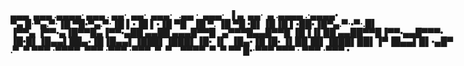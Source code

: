 ##  <p><span style="font-family: 'Lucida Console'; line-height: 14px; font-size: 14px; display: inline-block;">▄▄▄&nbsp;&nbsp;▄▄▄&nbsp;.▄▄▄▄&middot;&nbsp;▄▄▄&nbsp;.&nbsp;▄▄&middot;&nbsp;&nbsp;▄▄&middot;&nbsp;&nbsp;▄▄▄&middot;&nbsp;&nbsp;&nbsp;.▄▄&nbsp;&middot;&nbsp;&nbsp;▄▄▄&middot;&nbsp;&nbsp;▐&nbsp;▄&nbsp;&nbsp;▄▄&middot;&nbsp;&nbsp;▄&nbsp;.▄▄▄▄&nbsp;.&middot;▄▄▄▄&bull;<br />▀▄&nbsp;█&middot;▀▄.▀&middot;▐█&nbsp;▀█▪▀▄.▀&middot;▐█&nbsp;▌▪▐█&nbsp;▌▪▐█&nbsp;▀█&nbsp;&nbsp;&nbsp;▐█&nbsp;▀.&nbsp;▐█&nbsp;▀█&nbsp;&bull;█▌▐█▐█&nbsp;▌▪██▪▐█▀▄.▀&middot;▪▀&middot;.█▌<br />▐▀▀▄&nbsp;▐▀▀▪▄▐█▀▀█▄▐▀▀▪▄██&nbsp;▄▄██&nbsp;▄▄▄█▀▀█&nbsp;&nbsp;&nbsp;▄▀▀▀█▄▄█▀▀█&nbsp;▐█▐▐▌██&nbsp;▄▄██▀▀█▐▀▀▪▄▄█▀▀▀&bull;<br />▐█&bull;█▌▐█▄▄▌██▄▪▐█▐█▄▄▌▐███▌▐███▌▐█▪&nbsp;▐▌&nbsp;&nbsp;▐█▄▪▐█▐█▪&nbsp;▐▌██▐█▌▐███▌██▌▐▀▐█▄▄▌█▌▪▄█▀<br />.▀&nbsp;&nbsp;▀&nbsp;▀▀▀&nbsp;&middot;▀▀▀▀&nbsp;&nbsp;▀▀▀&nbsp;&middot;▀▀▀&nbsp;&middot;▀▀▀&nbsp;&nbsp;▀&nbsp;&nbsp;▀&nbsp;&nbsp;&nbsp;&nbsp;▀▀▀▀&nbsp;&nbsp;▀&nbsp;&nbsp;▀&nbsp;▀▀&nbsp;█▪&middot;▀▀▀&nbsp;▀▀▀&nbsp;&middot;&nbsp;▀▀▀&nbsp;&middot;▀▀▀&nbsp;&bull;<br /></span></p>

<!--
**Beccachez/Beccachez** is a ✨ _special_ ✨ repository because its `README.md` (this file) appears on your GitHub profile.

Here are some ideas to get you started:

- 🔭 I’m currently working on ...
- 🌱 I’m currently learning ...
- 👯 I’m looking to collaborate on ...
- 🤔 I’m looking for help with ...
- 💬 Ask me about ...
- 📫 How to reach me: ...
- 😄 Pronouns: ...
- ⚡ Fun fact: ...
-->
